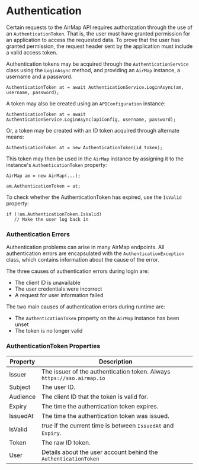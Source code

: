 Authentication
=========

Certain requests to the AirMap API requires authorization through the use of an `AuthenticationToken`.  That is, the user must have granted permission for an application to access the requested data.  To prove that the user has granted permission, the request header sent by the application must include a valid access token.

Authentication tokens may be acquired through the `AuthenticationService` class using the `LoginAsync` method, and providing an `AirMap` instance, a username and a password.

```CSharp
AuthenticationToken at = await AuthenticationService.LoginAsync(am, username, password);
```

A token may also be created using an `APIConfiguration` instance:

```CSharp
AuthenticationToken at = await AuthenticationService.LoginAsync(apiConfig, username, password);
```

Or, a token may be created with an ID token acquired through alternate means:

```CSharp
AuthenticationToken at = new AuthenticationToken(id_token);
```

This token may then be used in the `AirMap` instance by assigning it to the instance's `AuthenticationToken` property:

```CSharp
AirMap am = new AirMap(...);

am.AuthenticationToken = at;
```

To check whether the AuthenticationToken has expired, use the `IsValid` property:

```CSharp
if (!am.AuthenticationToken.IsValid)
   // Make the user log back in
```

### Authentication Errors

Authentication problems can arise in many AirMap endpoints.  All authentication errors are encapsulated with the `AuthenticationException` class, which contains information about the cause of the error.

The three causes of authentication errors during login are:
 - The client ID is unavailable
 - The user credentials were incorrect
 - A request for user information failed
 
The two main causes of authentication errors during runtime are:
 - The `AuthenticationToken` property on the `AirMap` instance has been unset
 - The token is no longer valid

### AuthenticationToken Properties

| Property  | Description                                                                  |
|-----------|------------------------------------------------------------------------------|
| Issuer    | The issuer of the authentication token.  Always `https://sso.airmap.io`      |
| Subject   | The user ID.                                                                 |
| Audience  | The client ID that the token is valid for.                                   |
| Expiry    | The time the authentication token expires.                                   |
| IssuedAt  | The time the authentication token was issued.                                |
| IsValid   | *true* if the current time is between `IssuedAt` and `Expiry`.               |
| Token     | The raw ID token.                                                            |
| User      | Details about the user account behind the `AuthenticationToken`              |